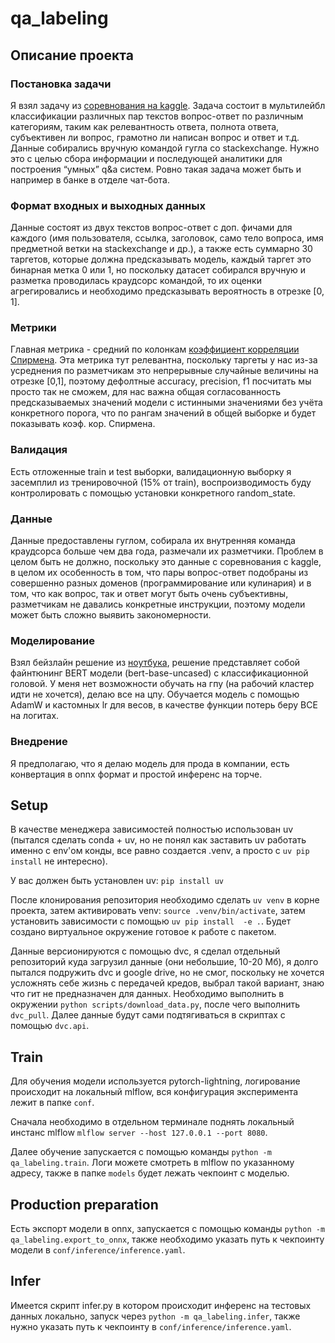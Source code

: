 # qa_labeling

## Описание проекта

### Постановка задачи

Я взял задачу из
[соревнования на kaggle](https://www.kaggle.com/c/google-quest-challenge/overview).
Задача состоит в мультилейбл классификации различных пар текстов вопрос-ответ по
различным категориям, таким как релевантность ответа, полнота ответа,
субъективен ли вопрос, грамотно ли написан вопрос и ответ и т.д. Данные
собирались вручную командой гугла со stackexchange. Нужно это с целью сбора
информации и последующей аналитики для построения “умных” q&a систем. Ровно
такая задача может быть и например в банке в отделе чат-бота.

### Формат входных и выходных данных

Данные состоят из двух текстов вопрос-ответ с доп. фичами для каждого (имя
пользователя, ссылка, заголовок, само тело вопроса, имя предметной ветки на
stackexchange и др.), а также есть суммарно 30 таргетов, которые должна
предсказывать модель, каждый таргет это бинарная метка 0 или 1, но поскольку
датасет собирался вручную и разметка проводилась краудсорс командой, то их
оценки агрегировались и необходимо предсказывать вероятность в отрезке [0, 1].

### Метрики

Главная метрика - средний по колонкам
[коэффициент корреляции Спирмена](https://en.wikipedia.org/wiki/Spearman%27s_rank_correlation_coefficient).
Эта метрика тут релевантна, поскольку таргеты у нас из-за усреднения по
разметчикам это непрерывные случайные величины на отрезке [0,1], поэтому
дефолтные accuracy, precision, f1 посчитать мы просто так не сможем, для нас
важна общая согласованность предсказываемых значений модели с истинными
значениями без учёта конкретного порога, что по рангам значений в общей выборке
и будет показывать коэф. кор. Спирмена.

### Валидация

Есть отложенные train и test выборки, валидационную выборку я засемплил из
тренировочной (15% от train), воспроизводимость буду контролировать с помощью
установки конкретного random_state.

### Данные

Данные предоставлены гуглом, собирала их внутренняя команда краудсорса больше
чем два года, размечали их разметчики. Проблем в целом быть не должно, поскольку
это данные с соревнования с kaggle, в целом их особенность в том, что пары
вопрос-ответ подобраны из совершенно разных доменов (программирование или
кулинария) и в том, что как вопрос, так и ответ могут быть очень субъективны,
разметчикам не давались конкретные инструкции, поэтому модели может быть сложно
выявить закономерности.

### Моделирование

Взял бейзлайн решение из
[ноутбука](https://www.kaggle.com/code/phoenix9032/pytorch-bert-plain/notebook),
решение представляет собой файнтюнинг BERT модели (bert-base-uncased) с
классификационной головой. У меня нет возможности обучать на гпу (на рабочий
кластер идти не хочется), делаю все на цпу. Обучается модель с помощью AdamW и
кастомных lr для весов, в качестве функции потерь беру BCE на логитах.

### Внедрение

Я предполагаю, что я делаю модель для прода в компании, есть конвертация в onnx
формат и простой инференс на торче.

## Setup

В качестве менеджера зависимостей полностью использован uv (пытался сделать
conda + uv, но не понял как заставить uv работать именно с env'ом конды, все
равно создается .venv, а просто с `uv pip install` не интересно).

У вас должен быть установлен uv: `pip install uv`

После клонирования репозитория необходимо сделать `uv venv` в корне проекта,
затем активировать venv: `source .venv/bin/activate`, затем установить
зависимости с помощью `uv pip install  -e .`. Будет создано виртуальное
окружение готовое к работе с пакетом.

Данные версионируются с помощью dvc, я сделал отдельный репозиторий куда
загрузил данные (они небольшие, 10-20 Мб), я долго пытался подружить dvc и
google drive, но не смог, поскольку не хочется усложнять себе жизнь с передачей
кредов, выбрал такой вариант, знаю что гит не предназначен для данных.
Необходимо выполнить в окружении `python scripts/download_data.py`, после чего
выполнить `dvc_pull`. Далее данные будут сами подтягиваться в скриптах с помощью
`dvc.api`.

## Train

Для обучения модели используется pytorch-lightning, логирование происходит на
локальный mlflow, вся конфигурация эксперимента лежит в папке `conf`.

Сначала необходимо в отдельном терминале поднять локальный инстанс mlflow
`mlflow server --host 127.0.0.1 --port 8080`.

Далее обучение запускается с помощью команды `python -m qa_labeling.train`. Логи
можете смотреть в mlflow по указанному адресу, также в папке `models` будет
лежать чекпоинт с моделью.

## Production preparation

Есть экспорт модели в onnx, запускается с помощью команды
`python -m qa_labeling.export_to_onnx`, также необходимо указать путь к
чекпоинту модели в `conf/inference/inference.yaml`.

## Infer

Имеется скрипт infer.py в котором происходит инференс на тестовых данных
локально, запуск через `python -m qa_labeling.infer`, также нужно указать путь к
чекпоинту в `conf/inference/inference.yaml`.
